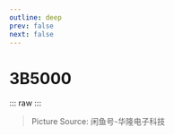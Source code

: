 ```yaml
---
outline: deep
prev: false
next: false
---
```

# 3B5000

::: raw
<ClientOnly>
    <ChipTables chips="3B5000" :fields="cpu_fields" />
</ClientOnly>
:::

> Picture Source: 闲鱼号-华隆电子科技

<script setup>
    import ChipTables from "@/.vitepress/theme/components/ChipTables.vue"
    import cpu_fields from "@/.vitepress/theme/components/fields/cpu_fields.js"
</script>